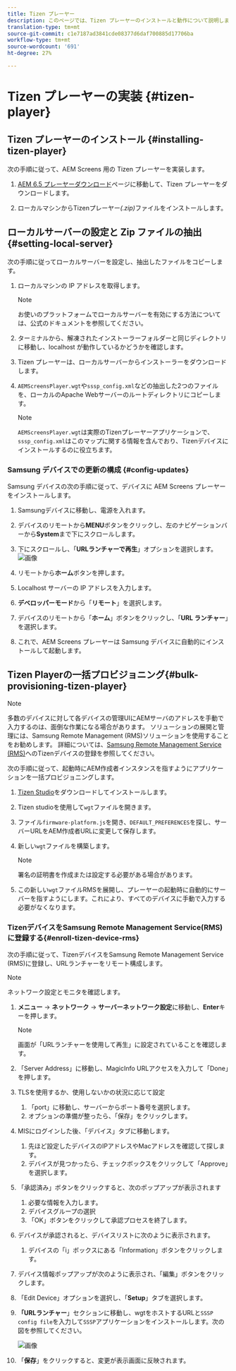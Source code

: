 ```yaml
---
title: Tizen プレーヤー
description: このページでは、Tizen プレーヤーのインストールと動作について説明します。
translation-type: tm+mt
source-git-commit: c1e7187ad3841cde08377d6daf700885d17706ba
workflow-type: tm+mt
source-wordcount: '691'
ht-degree: 27%

---
```



# Tizen プレーヤーの実装 {#tizen-player}

## Tizen プレーヤーのインストール {#installing-tizen-player}

次の手順に従って、AEM Screens 用の Tizen プレーヤーを実装します。

1. [AEM 6.5 プレーヤーダウンロード](https://download.macromedia.com/screens/)ページに移動して、Tizen プレーヤーをダウンロードします。

1. ローカルマシンからTizenプレーヤー&#x200B;*(.zip)*&#x200B;ファイルをインストールします。

## ローカルサーバーの設定と Zip ファイルの抽出 {#setting-local-server}

次の手順に従ってローカルサーバーを設定し、抽出したファイルをコピーします。

1. ローカルマシンの IP アドレスを取得します。
   >[!NOTE]
   >お使いのプラットフォームでローカルサーバーを有効にする方法については、公式のドキュメントを参照してください。

1. ターミナルから、解凍されたインストーラーフォルダーと同じディレクトリに移動し、localhost が動作しているかどうかを確認します。

1. Tizen プレーヤーは、ローカルサーバーからインストーラーをダウンロードします。

1. `AEMScreensPlayer.wgt`や`sssp_config.xml`などの抽出した2つのファイルを、ローカルのApache Webサーバーのルートディレクトリにコピーします。

   >[!NOTE]
   >`AEMScreensPlayer.wgt`は実際のTizenプレーヤーアプリケーションで、`sssp_config.xml`はこのマップに関する情報を含んでおり、Tizenデバイスにインストールするのに役立ちます。

### Samsung デバイスでの更新の構成 {#config-updates}

Samsung デバイスの次の手順に従って、デバイスに AEM Screens プレーヤーをインストールします。

1. Samsungデバイスに移動し、電源を入れます。

1. デバイスのリモートから&#x200B;**MENU**&#x200B;ボタンをクリックし、左のナビゲーションバーから&#x200B;**System**&#x200B;まで下にスクロールします。

1. 下にスクロールし、「**URLランチャーで再生**」オプションを選択します。
   ![画像](/help/user-guide/assets/tizen/url-launcher.png)

1. リモートから&#x200B;**ホーム**&#x200B;ボタンを押します。

1. Localhost サーバーの IP アドレスを入力します。

1. **デベロッパーモード**&#x200B;から「**リモート**」を選択します。

1. デバイスのリモートから「**ホーム**」ボタンをクリックし、「**URL ランチャー**」を選択します。

1. これで、AEM Screens プレーヤーは Samsung デバイスに自動的にインストールして起動します。

## Tizen Playerの一括プロビジョニング{#bulk-provisioning-tizen-player}

>[!NOTE]
>多数のデバイスに対して各デバイスの管理UIにAEMサーバのアドレスを手動で入力するのは、面倒な作業になる場合があります。 ソリューションの展開と管理には、Samsung Remote Management (RMS)ソリューションを使用することをお勧めします。 詳細については、[Samsung Remote Management Service (RMS)](#enroll-tizen-device-rm)へのTizenデバイスの登録を参照してください。

次の手順に従って、起動時にAEM作成者インスタンスを指すようにアプリケーションを一括プロビジョニングします。

1. [Tizen Studio](https://developer.tizen.org/development/tizen-studio/download)をダウンロードしてインストールします。
1. Tizen studioを使用して`wgt`ファイルを開きます。
1. ファイル`firmware-platform.js`を開き、`DEFAULT_PREFERENCES`を探し、サーバーURLをAEM作成者URLに変更して保存します。
1. 新しい`wgt`ファイルを構築します。

   >[!NOTE]
   >署名の証明書を作成または設定する必要がある場合があります。

1. この新しい`wgt`ファイルRMSを展開し、プレーヤーの起動時に自動的にサーバーを指すようにします。これにより、すべてのデバイスに手動で入力する必要がなくなります。

### TizenデバイスをSamsung Remote Management Service(RMS)に登録する{#enroll-tizen-device-rms}

次の手順に従って、TizenデバイスをSamsung Remote Management Service (RMS)に登録し、URLランチャーをリモート構成します。

>[!NOTE]
>ネットワーク設定とモニタを確認します。

1. **メニュー** -> **ネットワーク** -> **サーバーネットワーク設定**&#x200B;に移動し、**Enter**&#x200B;キーを押します。

   >[!NOTE]
   >画面が「URLランチャーを使用して再生」に設定されていることを確認します。

1. 「Server Address」に移動し、MagicInfo URLアクセスを入力して「Done」を押します。

1. TLSを使用するか、使用しないかの状況に応じて設定
   1. 「port」に移動し、サーバーからポート番号を選択します。
   1. オプションの準備が整ったら、「保存」をクリックします。

1. MISにログインした後、「デバイス」タブに移動します。
   1. 先ほど設定したデバイスのIPアドレスやMacアドレスを確認して探します。
   1. デバイスが見つかったら、チェックボックスをクリックして「Approve」を選択します。

1. 「承認済み」ボタンをクリックすると、次のポップアップが表示されます
   1. 必要な情報を入力します。
   1. デバイスグループの選択
   1. 「OK」ボタンをクリックして承認プロセスを終了します。

1. デバイスが承認されると、デバイスリストに次のように表示されます。
   1. デバイスの「i」ボックスにある「Information」ボタンをクリックします。

1. デバイス情報ポップアップが次のように表示され、「編集」ボタンをクリックします。

1. 「Edit Device」オプションを選択し、「**Setup**」タブを選択します。

1. **「URLランチャー**」セクションに移動し、wgtをホストするURLと`SSSP config file`を入力して`SSSP`アプリケーションをインストールします。次の図を参照してください。

   ![画像](/help/user-guide/assets/tizen/rms-9.png)

1. 「**保存**」をクリックすると、変更が表示画面に反映されます。




